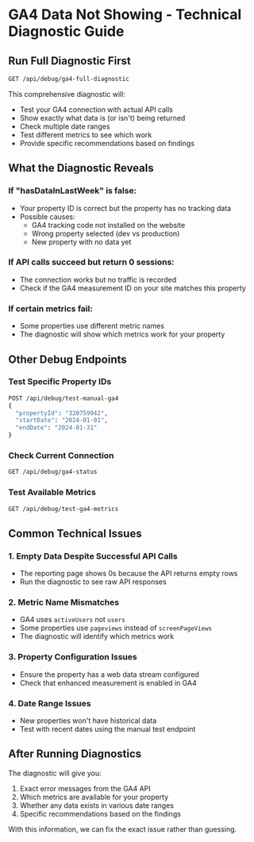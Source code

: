 # GA4 Data Not Showing - Technical Diagnostic Guide

## Run Full Diagnostic First

```bash
GET /api/debug/ga4-full-diagnostic
```

This comprehensive diagnostic will:
- Test your GA4 connection with actual API calls
- Show exactly what data is (or isn't) being returned
- Check multiple date ranges
- Test different metrics to see which work
- Provide specific recommendations based on findings

## What the Diagnostic Reveals

### If "hasDataInLastWeek" is false:
- Your property ID is correct but the property has no tracking data
- Possible causes:
  - GA4 tracking code not installed on the website
  - Wrong property selected (dev vs production)
  - New property with no data yet

### If API calls succeed but return 0 sessions:
- The connection works but no traffic is recorded
- Check if the GA4 measurement ID on your site matches this property

### If certain metrics fail:
- Some properties use different metric names
- The diagnostic will show which metrics work for your property

## Other Debug Endpoints

### Test Specific Property IDs
```bash
POST /api/debug/test-manual-ga4
{
  "propertyId": "320759942",
  "startDate": "2024-01-01", 
  "endDate": "2024-01-31"
}
```

### Check Current Connection
```bash
GET /api/debug/ga4-status
```

### Test Available Metrics
```bash
GET /api/debug/test-ga4-metrics
```

## Common Technical Issues

### 1. Empty Data Despite Successful API Calls
- The reporting page shows 0s because the API returns empty rows
- Run the diagnostic to see raw API responses

### 2. Metric Name Mismatches
- GA4 uses `activeUsers` not `users`
- Some properties use `pageviews` instead of `screenPageViews`
- The diagnostic will identify which metrics work

### 3. Property Configuration Issues
- Ensure the property has a web data stream configured
- Check that enhanced measurement is enabled in GA4

### 4. Date Range Issues
- New properties won't have historical data
- Test with recent dates using the manual test endpoint

## After Running Diagnostics

The diagnostic will give you:
1. Exact error messages from the GA4 API
2. Which metrics are available for your property
3. Whether any data exists in various date ranges
4. Specific recommendations based on the findings

With this information, we can fix the exact issue rather than guessing. 